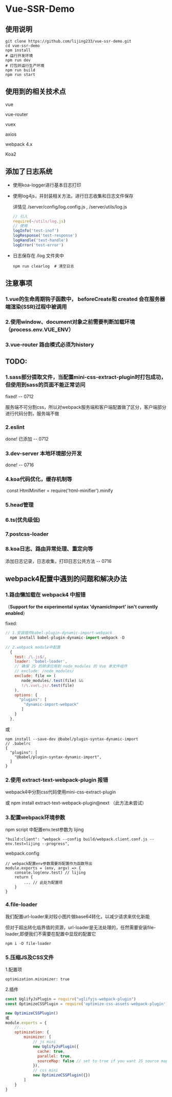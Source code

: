 # Vue-SSR-Demo



## 使用说明

```shell
git clone https://github.com/lijing233/vue-ssr-demo.git
cd vue-ssr-demo
npm install
# 运行开发环境
npm run dev
# 打包并运行生产环境
npm run build
npm run start
```



## 使用到的相关技术点

vue

vue-router

vuex

axios

webpack 4.x

Koa2



## 添加了日志系统

- 使用koa-logger进行基本日志打印

- 使用log4js，并封装相关方法，进行日志收集和日志文件保存

  详情见 /server/config/log.config.js , /server/utils/log.js

  ```javascript
  // 引入
  require(~/utils/log.js)
  // 使用
  logInfo('test-inof')
  logResponse('test-response')
  logHandle('test-handle')
  logError('test-error')
  ```

  

- 日志保存在 /log 文件夹中

  ```shell
  npm run clearlog  # 清空日志
  ```

  



## 注意事项

### 1.vue的生命周期钩子函数中，  **beforeCreate**和 **created** 会在服务器端渲染(SSR)过程中被调用

### 2.使用window、document对象之前需要判断加载环境（process.env.VUE_ENV）

### 3.vue-router 路由模式必须为history



## TODO:

### 1.sass部分提取文件，当配置mini-css-extract-plugin时打包成功，但使用到sass的页面不能正常访问

fixed! -- 0712

服务端不可分割css，所以对webpack服务端和客户端配置做了区分，客户端部分进行代码分割，服务端不做

### 2.eslint

done! 已添加 -- 0712

### 3.dev-server 本地环境部分开发

done! -- 0716

### 4.koa代码优化，缓存机制等

​	const HtmlMinifier = require('html-minifier').minify

### 5.head管理

### 6.ts(优先级低)

### 7.postcss-loader

### 8.koa日志、路由异常处理、重定向等

添加日志记录，日志收集，打印日志公共方法 -- 0716







## webpack4配置中遇到的问题和解决办法

### 1.路由懒加载在 webpack4 中报错

（**Support for the experimental syntax 'dynamicImport' isn't currently enabled**）

fixed: 

```js
// 1.安装插件babel-plugin-dynamic-import-webpack
  npm install babel-plugin-dynamic-import-webpack -D
  
// 2.webpack module中配置
  {
    test: /\.js$/,
    loader: 'babel-loader',
    // 确保 JS 的转译应用到 node_modules 的 Vue 单文件组件
    // exclude: /node_modules/
    exclude: file => (
       node_modules/.test(file) &&
       !/\.vue\.js/.test(file)
    ),
    options: {
      "plugins": [
        "dynamic-import-webpack"
       ]
    }
  },
```

或

```
npm install --save-dev @babel/plugin-syntax-dynamic-import
// .babelrc
{
  "plugins": [
    "@babel/plugin-syntax-dynamic-import",
  ]
}
```



### 2.使用 extract-text-webpack-plugin 报错

webpack4中分割css代码使用mini-css-extract-plugin

或 npm install extract-text-webpack-plugin@next （此方法未尝试）



### 3.配置webpack环境参数

npm script 中配置env.test参数为 lijing

```
"build:client": "webpack --config build/webpack.client.conf.js --env.test=lijing --progress",
```

webpack.config

```
// webpack配置env参数需要将配置作为函数导出
module.exports = (env, argv) => {
	console.log(env.test) // lijing
	return {
		... // 此处为配置项
	}
}
```



### 4.file-loader

我们配置url-loader来对较小图片做base64转化，以减少请求来优化新能

但对于超出转化临界值的资源，url-loader是无法处理的，任然需要安装file-loader,即便我们不需要在配置中显现的配置它

```shell
npm i -D file-loader
```



### 5.压缩JS及CSS文件

1.配置项

```
optimization.minimizer: true
```

2.插件

```js
const UglifyJsPlugin = require("uglifyjs-webpack-plugin")
const OptimizeCSSPlugin = require('optimize-css-assets-webpack-plugin')

new OptimizeCSSPlugin()
或
module.exports = {
    //...
    optimization: {
        minimizer: [
            // js mini
            new UglifyJsPlugin({
              cache: true,
              parallel: true,
              sourceMap: false // set to true if you want JS source maps
            }),
            // css mini
            new OptimizeCSSPlugin({})
        ]
    }
}
```

